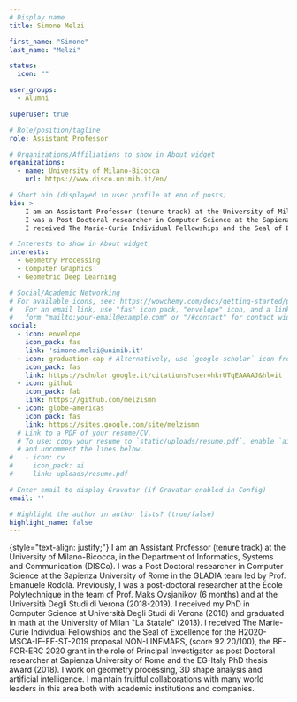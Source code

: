 ```yaml
---
# Display name
title: Simone Melzi

first_name: "Simone"
last_name: "Melzi"

status:
  icon: ""

user_groups:
  - Alumni

superuser: true

# Role/position/tagline
role: Assistant Professor

# Organizations/Affiliations to show in About widget
organizations:
  - name: University of Milano-Bicocca
    url: https://www.disco.unimib.it/en/

# Short bio (displayed in user profile at end of posts)
bio: >
    I am an Assistant Professor (tenure track) at the University of Milano-Bicocca, in the Department of Informatics, Systems and Communication (DISCo).
    I was a Post Doctoral researcher in Computer Science at the Sapienza University of Rome in the GLADIA team led by Prof. Emanuele Rodolà.  Previously, I was a post-doctoral researcher at the École Polytechnique in the team of Prof. Maks Ovsjanikov (6 months) and at the Università Degli Studi di Verona (2018-2019). I received my PhD in Computer Science at Università Degli Studi di Verona (2018)  and graduated in math at the University of Milan "La Statale" (2013).
    I received The Marie-Curie Individual Fellowships and the Seal of Excellence for the H2020-MSCA-IF-EF-ST-2019 proposal NON-LINFMAPS, (score 92.20/100), the BE-FOR-ERC 2020 grant in the role of Principal Investigator as post Doctoral researcher at Sapienza University of Rome and the EG-Italy PhD thesis award (2018). I work on geometry processing, 3D shape analysis and artificial intelligence. I maintain fruitful collaborations with many world leaders in this area both with academic institutions and companies.

# Interests to show in About widget
interests:
  - Geometry Processing
  - Computer Graphics
  - Geometric Deep Learning

# Social/Academic Networking
# For available icons, see: https://wowchemy.com/docs/getting-started/page-builder/#icons
#   For an email link, use "fas" icon pack, "envelope" icon, and a link in the
#   form "mailto:your-email@example.com" or "/#contact" for contact widget.
social:
  - icon: envelope
    icon_pack: fas
    link: 'simone.melzi@unimib.it'
  - icon: graduation-cap # Alternatively, use `google-scholar` icon from `ai` icon pack
    icon_pack: fas
    link: https://scholar.google.it/citations?user=hkrUTqEAAAAJ&hl=it
  - icon: github
    icon_pack: fab
    link: https://github.com/melzismn
  - icon: globe-americas
    icon_pack: fas
    link: https://sites.google.com/site/melzismn
  # Link to a PDF of your resume/CV.
  # To use: copy your resume to `static/uploads/resume.pdf`, enable `ai` icons in `params.yaml`,
  # and uncomment the lines below.
#   - icon: cv
#     icon_pack: ai
#     link: uploads/resume.pdf

# Enter email to display Gravatar (if Gravatar enabled in Config)
email: ''

# Highlight the author in author lists? (true/false)
highlight_name: false
---
```


{style="text-align: justify;"}
I am an Assistant Professor (tenure track) at the University of Milano-Bicocca, in the Department of Informatics, Systems and Communication (DISCo).
I was a Post Doctoral researcher in Computer Science at the Sapienza University of Rome in the GLADIA team led by Prof. Emanuele Rodolà.  Previously, I was a post-doctoral researcher at the École Polytechnique in the team of Prof. Maks Ovsjanikov (6 months) and at the Università Degli Studi di Verona (2018-2019). I received my PhD in Computer Science at Università Degli Studi di Verona (2018)  and graduated in math at the University of Milan "La Statale" (2013).
I received The Marie-Curie Individual Fellowships and the Seal of Excellence for the H2020-MSCA-IF-EF-ST-2019 proposal NON-LINFMAPS, (score 92.20/100), the BE-FOR-ERC 2020 grant in the role of Principal Investigator as post Doctoral researcher at Sapienza University of Rome and the EG-Italy PhD thesis award (2018). I work on geometry processing, 3D shape analysis and artificial intelligence. I maintain fruitful collaborations with many world leaders in this area both with academic institutions and companies.
